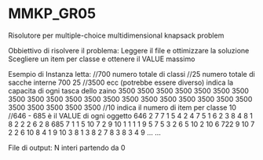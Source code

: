 # MMKP_GR05
Risolutore per multiple-choice multidimensional knapsack problem

Obbiettivo di risolvere il problema:
Leggere il file e ottimizzare la soluzione
Scegliere un item per classe e ottenere il VALUE massimo

Esempio di Instanza letta:
//700 numero totale di classi
//25 numero totale di sacche interne
700 25
//3500 ecc (potrebbe essere diverso) indica la capacita di ogni tasca dello zaino
3500 3500 3500 3500 3500 3500 3500 3500 3500 3500 3500 3500 3500 3500 3500 3500 3500 3500 3500 3500 3500 3500 3500 3500 3500
//10 indica il numero di item per classe
10
//646 - 685 è il VALUE di ogni oggetto
646 2 7 7 1 5 4 2 4 7 5 1 6 2 3 8 4 8 1 8 2 2 2 6 2 8
685 7 1 1 5 10 7 2 9 10 1 1 1 1 9 5 7 5 3 2 6 5 10 2 10 6
722 9 10 7 2 2 6 10 8 4 1 9 10 3 8 1 3 8 2 7 8 3 8 3 4 9
...
...

File di output:
N interi partendo da 0
